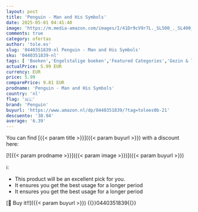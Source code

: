 ```yaml
---
layout: post
title: 'Penguin - Man and His Symbols'
date: 2025-05-01 04:41:40
image: 'https://m.media-amazon.com/images/I/41Dr9cV9r7L._SL500_._SL400_.jpg'
comments: true
category: ofertas
author: 'tole.es'
slug: '0440351839-nl Penguin - Man and His Symbols'
sku: '0440351839-nl'
tags: [ 'Boeken','Engelstalige boeken','Featured Categories','Gezin & lifestyle','Gezondheid, fitness & voeding','Naslagwerken','Politiek, filosofie & sociale wetenschappen','Psychoanalyse','Psychologie & therapie','Psychologische naslagwerken','Referentie voor sociologie','Sociale wetenschappen','Sociologie','Zelfhulp','penguin','🇳🇱', ]
actualPrice: 5.99 EUR
currency: EUR
price: 5.99
comparePrice: 9.81 EUR
prodname: 'Penguin - Man and His Symbols'
country: 'nl'
flag: '🇳🇱'
brand: 'Penguin'
buyurl: 'https://www.amazon.nl/dp/0440351839/?tag=tolees0b-21'
descuento: '38.94'
average: '6.39'
---
```


You can find [{{< param title >}}]({{< param buyurl >}}) with a discount here:

[![{{< param prodname >}}]({{< param image >}})]({{< param buyurl >}})

ℹ️:

- This product will be an excellent pick for you.
- It ensures you get the best usage for a longer period
- It ensures you get the best usage for a longer period

[🛒 Buy it!!]({{< param buyurl >}})
{{<world>}}0440351839{{</world>}}
